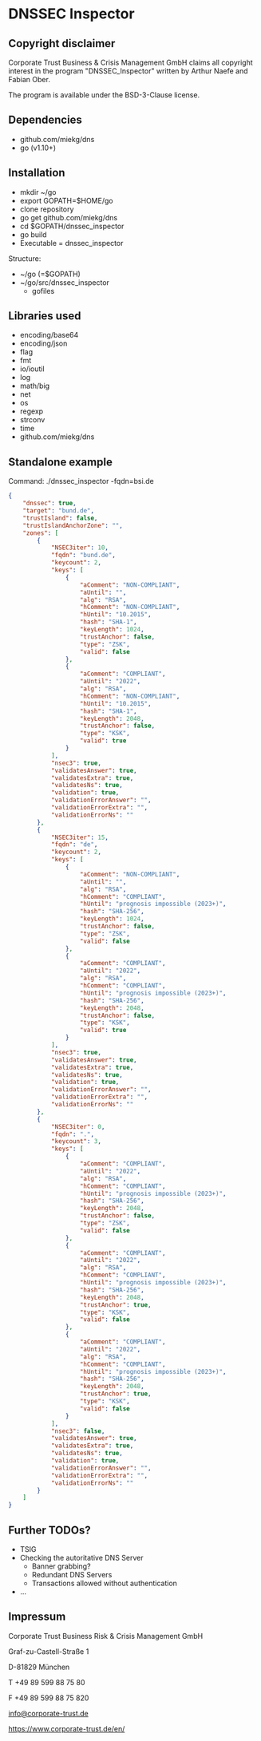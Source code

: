 # DNSSEC Inspector

## Copyright disclaimer
Corporate Trust Business & Crisis Management GmbH claims all copyright interest
in the program "DNSSEC_Inspector" written by Arthur Naefe and Fabian Ober.

The program is available under the BSD-3-Clause license.

## Dependencies
* github.com/miekg/dns
* go (v1.10+)

## Installation

* mkdir ~/go
* export GOPATH=$HOME/go
* clone repository
* go get github.com/miekg/dns
* cd $GOPATH/dnssec_inspector
* go build
* Executable = dnssec_inspector

Structure:
* ~/go (=$GOPATH)
* ~/go/src/dnssec_inspector
    * gofiles

## Libraries used

* encoding/base64
* encoding/json
* flag
* fmt
* io/ioutil
* log
* math/big
* net
* os
* regexp
* strconv
* time
* github.com/miekg/dns

## Standalone example

Command: ./dnssec_inspector -fqdn=bsi.de

``` json
{
    "dnssec": true,
    "target": "bund.de",
    "trustIsland": false,
    "trustIslandAnchorZone": "",
    "zones": [
        {
            "NSEC3iter": 10,
            "fqdn": "bund.de",
            "keycount": 2,
            "keys": [
                {
                    "aComment": "NON-COMPLIANT",
                    "aUntil": "",
                    "alg": "RSA",
                    "hComment": "NON-COMPLIANT",
                    "hUntil": "10.2015",
                    "hash": "SHA-1",
                    "keyLength": 1024,
                    "trustAnchor": false,
                    "type": "ZSK",
                    "valid": false
                },
                {
                    "aComment": "COMPLIANT",
                    "aUntil": "2022",
                    "alg": "RSA",
                    "hComment": "NON-COMPLIANT",
                    "hUntil": "10.2015",
                    "hash": "SHA-1",
                    "keyLength": 2048,
                    "trustAnchor": false,
                    "type": "KSK",
                    "valid": true
                }
            ],
            "nsec3": true,
            "validatesAnswer": true,
            "validatesExtra": true,
            "validatesNs": true,
            "validation": true,
            "validationErrorAnswer": "",
            "validationErrorExtra": "",
            "validationErrorNs": ""
        },
        {
            "NSEC3iter": 15,
            "fqdn": "de",
            "keycount": 2,
            "keys": [
                {
                    "aComment": "NON-COMPLIANT",
                    "aUntil": "",
                    "alg": "RSA",
                    "hComment": "COMPLIANT",
                    "hUntil": "prognosis impossible (2023+)",
                    "hash": "SHA-256",
                    "keyLength": 1024,
                    "trustAnchor": false,
                    "type": "ZSK",
                    "valid": false
                },
                {
                    "aComment": "COMPLIANT",
                    "aUntil": "2022",
                    "alg": "RSA",
                    "hComment": "COMPLIANT",
                    "hUntil": "prognosis impossible (2023+)",
                    "hash": "SHA-256",
                    "keyLength": 2048,
                    "trustAnchor": false,
                    "type": "KSK",
                    "valid": true
                }
            ],
            "nsec3": true,
            "validatesAnswer": true,
            "validatesExtra": true,
            "validatesNs": true,
            "validation": true,
            "validationErrorAnswer": "",
            "validationErrorExtra": "",
            "validationErrorNs": ""
        },
        {
            "NSEC3iter": 0,
            "fqdn": ".",
            "keycount": 3,
            "keys": [
                {
                    "aComment": "COMPLIANT",
                    "aUntil": "2022",
                    "alg": "RSA",
                    "hComment": "COMPLIANT",
                    "hUntil": "prognosis impossible (2023+)",
                    "hash": "SHA-256",
                    "keyLength": 2048,
                    "trustAnchor": false,
                    "type": "ZSK",
                    "valid": false
                },
                {
                    "aComment": "COMPLIANT",
                    "aUntil": "2022",
                    "alg": "RSA",
                    "hComment": "COMPLIANT",
                    "hUntil": "prognosis impossible (2023+)",
                    "hash": "SHA-256",
                    "keyLength": 2048,
                    "trustAnchor": true,
                    "type": "KSK",
                    "valid": false
                },
                {
                    "aComment": "COMPLIANT",
                    "aUntil": "2022",
                    "alg": "RSA",
                    "hComment": "COMPLIANT",
                    "hUntil": "prognosis impossible (2023+)",
                    "hash": "SHA-256",
                    "keyLength": 2048,
                    "trustAnchor": true,
                    "type": "KSK",
                    "valid": false
                }
            ],
            "nsec3": false,
            "validatesAnswer": true,
            "validatesExtra": true,
            "validatesNs": true,
            "validation": true,
            "validationErrorAnswer": "",
            "validationErrorExtra": "",
            "validationErrorNs": ""
        }
    ]
}
```

## Further TODOs?

* TSIG
* Checking the autoritative DNS Server
    * Banner grabbing?
    * Redundant DNS Servers
    * Transactions allowed without authentication
* …

## Impressum
Corporate Trust Business Risk & Crisis Management GmbH

Graf-zu-Castell-Straße 1

D-81829 München

T +49 89 599 88 75 80

F +49 89 599 88 75 820

info@corporate-trust.de

https://www.corporate-trust.de/en/
